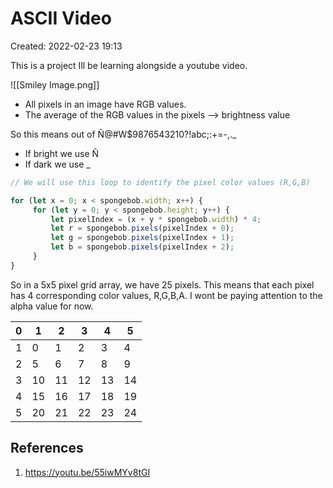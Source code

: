 # ASCII Video
Created: 2022-02-23 19:13

This is a project Ill be learning alongside a youtube video.

![[Smiley Image.png]]

- All pixels in an image have RGB values.
- The average of the RGB values in the pixels --> brightness value

So this means out of Ñ@#W$9876543210?!abc;:+=-,._ 
- If bright we use Ñ
- If dark we use _

```js
// We will use this loop to identify the pixel color values (R,G,B)

for (let x = 0; x < spongebob.width; x++) {
	 for (let y = 0; y < spongebob.height; y++) {
		 let pixelIndex = (x + y * spongebob.width) * 4;
		 let r = spongebob.pixels(pixelIndex + 0);
		 let g = spongebob.pixels(pixelIndex + 1);
		 let b = spongebob.pixels(pixelIndex + 2);
	 }
}
```

So in a 5x5 pixel grid array, we have 25 pixels. This means that each pixel has 4 corresponding color values, R,G,B,A. I wont be paying attention to the alpha value for now.



|  0  |  1  |  2  |  3  |  4  |  5  |
|-----|-----|-----|-----|-----|-----|
|  1  |  0  |  1  |  2  |  3  |  4  |
|  2  |  5  |  6  |  7  |  8  |  9  |
|  3  |  10  |  11  |  12  |  13  |  14  |
|  4  |  15  |  16  |  17  |  18  |  19  |
|  5  |  20  |  21  |  22  |  23  |  24  |



## References
1. https://youtu.be/55iwMYv8tGI